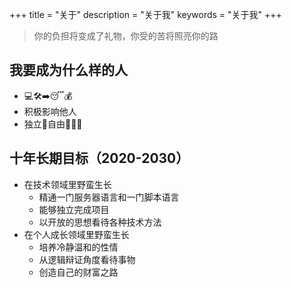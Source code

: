 +++
title = "关于"
description = "关于我"
keywords = "关于我"
+++
<!-- markdownlint-disable MD043 -->
> 你的负担将变成了礼物，你受的苦将照亮你的路

## 我要成为什么样的人

- 💻🛠➡️😴💰
- 积极影响他人
- 独立🤖自由👨🏻‍💻

## 十年长期目标（2020-2030）

- 在技术领域里野蛮生长
  - 精通一门服务器语言和一门脚本语言
  - 能够独立完成项目
  - 以开放的思想看待各种技术方法
- 在个人成长领域里野蛮生长
  - 培养冷静温和的性情
  - 从逻辑辩证角度看待事物
  - 创造自己的财富之路
